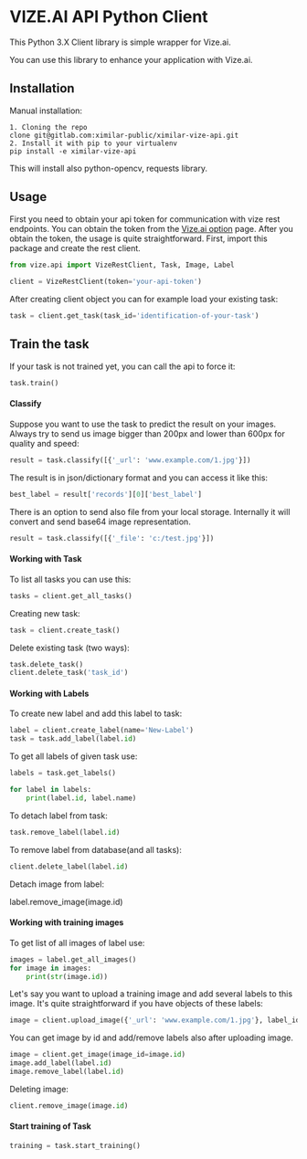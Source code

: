 # VIZE.AI API Python Client

This Python 3.X Client library is simple wrapper for Vize.ai. 

You can use this library to enhance your application with Vize.ai.

## Installation

Manual installation:

    1. Cloning the repo
    clone git@gitlab.com:ximilar-public/ximilar-vize-api.git
    2. Install it with pip to your virtualenv
    pip install -e ximilar-vize-api


This will install also python-opencv, requests library.

##  Usage

First you need to obtain your api token for communication with vize rest endpoints. You can obtain the token from the [Vize.ai option](https://app.vize.ximilar.com/options) page. 
After you obtain the token, the usage is quite straightforward. First, import this package and create the rest client. 

```python
from vize.api import VizeRestClient, Task, Image, Label
    
client = VizeRestClient(token='your-api-token')
```

After creating client object you can for example load your existing task:

```python
task = client.get_task(task_id='identification-of-your-task')
```


## Train the task

If your task is not trained yet, you can call the api to force it:

```python
task.train() 
```

#### Classify

Suppose you want to use the task to predict the result on your images. Always try to send us image bigger than 200px and lower than 600px for quality and speed:

```python
result = task.classify([{'_url': 'www.example.com/1.jpg'}])
```

The result is in json/dictionary format and you can access it like this:

```python
best_label = result['records'][0]['best_label']
```

There is an option to send also file from your local storage. Internally it will convert and send base64 image representation.

```python
result = task.classify([{'_file': 'c:/test.jpg'}])
```

#### Working with Task

To list all tasks you can use this:

```python
tasks = client.get_all_tasks()
```

Creating new task:

```python
task = client.create_task()
```

Delete existing task (two ways):
 
 ```python
task.delete_task()
client.delete_task('task_id')
```

#### Working with Labels

To create new label and add this label to task:

```python
label = client.create_label(name='New-Label')
task = task.add_label(label.id)
```

To get all labels of given task use:

```python
labels = task.get_labels()

for label in labels:
    print(label.id, label.name)
```

To detach label from task:

```python
task.remove_label(label.id)
```

To remove label from database(and all tasks):

```python
client.delete_label(label.id)
```

Detach image from label:

label.remove_image(image.id)


#### Working with training images

To get list of all images of label use:

```python
images = label.get_all_images()
for image in images:
    print(str(image.id))
```

Let's say you want to upload a training image and add several labels to this image.
It's quite straightforward if you have objects of these labels:

```python
image = client.upload_image({'_url': 'www.example.com/1.jpg'}, label_ids=[label.id for label in labels])
```

You can get image by id and add/remove labels also after uploading image.

```python
image = client.get_image(image_id=image.id)
image.add_label(label.id)
image.remove_label(label.id)
```

Deleting image:

```python
client.remove_image(image.id)
```

#### Start training of Task

```python
training = task.start_training()
```
